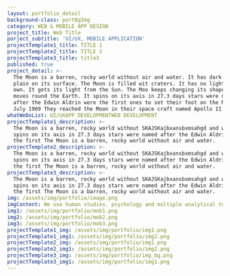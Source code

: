 ```yaml
---
layout: portfolio_detail
background-class: portBgImg
category: WEB & MOBILE APP DESIGN
project_title: Web Title
porject_subtitle: 'UI/UX, MOBILE APPLICATION'
projectTemplate1_title: TITLE 1
projectTemplate2_title: TITLE 2
projectTemplate3_title: title3
published: true
project_detail: >-
  The Moon is a barren, rocky world without air and water. It has dark lava
  plain on its surface. The Moon is filled wit craters. It has no light of its
  own. It gets its light from the Sun. The Moo keeps changing its shape as it
  moves round the Earth. It spins on its axis in 27.3 days stars were named
  after the Edwin Aldrin were the first ones to set their foot on the Moon on 21
  July 1969 They reached the Moon in their space craft named Apollo II.
whatWeDoList: UI/UXAPP DEVELOPMENTWEB DEVELOPMENT
projectTemplate1_description: >-
  The Moon is a barren, rocky world without SKAJSKajbxansbxmsahgd and water. It
  spins on its axis in 27.3 days stars were named after the Edwin Aldrin were
  the first The Moon is a barren, rocky world without air and water.
projectTemplate2_description: >-
  The Moon is a barren, rocky world without SKAJSKajbxansbxmsahgd and water. It
  spins on its axis in 27.3 days stars were named after the Edwin Aldrin were
  the first The Moon is a barren, rocky world without air and water.
projectTemplate3_description: >-
  The Moon is a barren, rocky world without SKAJSKajbxansbxmsahgd and water. It
  spins on its axis in 27.3 days stars were named after the Edwin Aldrin were
  the first The Moon is a barren, rocky world without air and water.
img: /assets/img/portfolio/image.png
imgContent: We use human studies. psychology and multiple analytical tools to define.
img1: /assets/img/portfolio/mob1.png
img2: /assets/img/portfolio/mob2.png
img3: /assets/img/portfolio/mob3.png
projectTemplate1_img: /assets/img/portfolio/img1.png
projectTemplate1_img1: /assets/img/portfolio/img2.png
projectTemplate2_img: /assets/img/portfolio/img1.png
projectTemplate2_img1: /assets/img/portfolio/img2.png
projectTemplate3_img: /assets/img/portfolio/img_bg.png
projectTemplate3_img1: /assets/img/portfolio/img1.png
---
```

